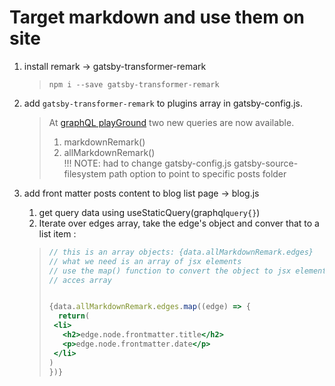 # Target markdown and use them on site

1. install remark -> gatsby-transformer-remark
   > `npm i --save gatsby-transformer-remark`
2. add `gatsby-transformer-remark` to plugins array in gatsby-config.js.
   > At [graphQL playGround](http://localhost:8000/___graphql) two new queries are now available.
   >
   > 1. markdownRemark()
   > 2. allMarkdownRemark()  
  !!! NOTE: had to change gatsby-config.js gatsby-source-filesystem path option to point to specific posts folder

3. add front matter posts content to blog list page -> blog.js
   1.  get query data using useStaticQuery(graphql`query{}`)
   2.  Iterate over edges array, take the edge's object and conver that to a list item :
    > ```jsx
    > // this is an array objects: {data.allMarkdownRemark.edges}
    > // what we need is an array of jsx elements
    > // use the map() function to convert the object to jsx element
    > // acces array 
    >
    >
    > {data.allMarkdownRemark.edges.map((edge) => {
    >   return(
    >  <li>
    >    <h2>edge.node.frontmatter.title</h2>
    >    <p>edge.node.frontmatter.date</p>
    >  </li>
    > )
    > })}
    >```
